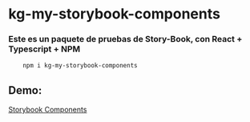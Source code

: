 # kg-my-storybook-components

### Este es un paquete de pruebas de Story-Book, con React + Typescript + NPM

```
    npm i kg-my-storybook-components
```

## Demo:
[Storybook Components](https://silly-creponne-46d16c.netlify.app)